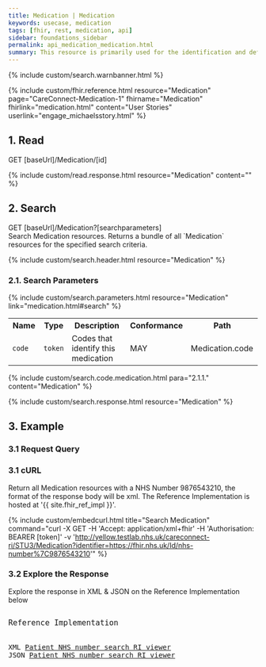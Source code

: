 ```yaml
---
title: Medication | Medication
keywords: usecase, medication
tags: [fhir, rest, medication, api]
sidebar: foundations_sidebar
permalink: api_medication_medication.html
summary: This resource is primarily used for the identification and definition of a medication. It covers the ingredients and the packaging for a medication.
---
```

{% include custom/search.warnbanner.html %}

{% include custom/fhir.reference.html resource="Medication" page="CareConnect-Medication-1" fhirname="Medication" fhirlink="medication.html" content="User Stories" userlink="engage_michaelsstory.html" %}

## 1. Read ##

<div markdown="span" class="alert alert-success" role="alert">
GET [baseUrl]/Medication/[id]</div>

{% include custom/read.response.html resource="Medication" content="" %}

## 2. Search ##

<div markdown="span" class="alert alert-success" role="alert">
GET [baseUrl]/Medication?[searchparameters]</div>
Search Medication resources. Returns a bundle of all `Medication` resources for the specified search criteria.

{% include custom/search.header.html resource="Medication" %}

### 2.1. Search Parameters ###

{% include custom/search.parameters.html resource="Medication" link="medication.html#search" %}

<table style="min-width:100%;width:100%">
<tr id="clinical">
    <th style="width:15%;">Name</th>
    <th style="width:10%;">Type</th>
    <th style="width:40%;">Description</th>
    <th style="width:5%;">Conformance</th>
    <th style="width:30%;">Path</th>
</tr>
<tr>
    <td><code class="highlighter-rouge">code</code></td>
    <td><code class="highlighter-rouge">token</code></td>
    <td>Codes that identify this medication</td>
    <td>MAY</td>
    <td>Medication.code</td>
</tr>
</table>

{% include custom/search.code.medication.html para="2.1.1." content="Medication" %}

{% include custom/search.response.html resource="Medication" %}


## 3. Example ##

### 3.1 Request Query ###

<h3 id="32-response-headers">3.1 cURL</h3>

Return all Medication resources with a NHS Number 9876543210, the format of the response body will be xml. The Reference Implementation is hosted at '{{ site.fhir_ref_impl }}'.

{% include custom/embedcurl.html title="Search Medication" command="curl -X GET -H 'Accept: application/xml+fhir' -H 'Authorisation: BEARER [token]' -v 'http://yellow.testlab.nhs.uk/careconnect-ri/STU3/Medication?identifier=https://fhir.nhs.uk/Id/nhs-number%7C9876543210'" %}

<h3 id="32-response-headers">3.2 Explore the Response</h3>

Explore the response in XML & JSON on the Reference Implementation below
<div class="language-http highlighter-rouge">
<pre class="highlight">
<p style="font-size: 110%;">Reference Implementation</p>
XML <a target="_blank" href="{{ site.fhir_ref_impl }}search?serverId=home&pretty=true&resource=Medication&param.0.qualifier=&param.0.0=https%3A%2F%2Ffhir.nhs.uk%2FId%2Fnhs-number&param.0.1=9876543210&param.0.name=identifier&param.0.type=token&sort_by=&sort_direction=&resource-search-limit=&encoding=xml">Patient NHS number search RI viewer</a>
JSON <a target="_blank" href="{{ site.fhir_ref_impl }}search?serverId=home&pretty=true&resource=Medication&param.0.qualifier=&param.0.0=https%3A%2F%2Ffhir.nhs.uk%2FId%2Fnhs-number&param.0.1=9876543210&param.0.name=identifier&param.0.type=token&sort_by=&sort_direction=&resource-search-limit=&encoding=json">Patient NHS number search RI viewer</a>
</pre>
</div>


